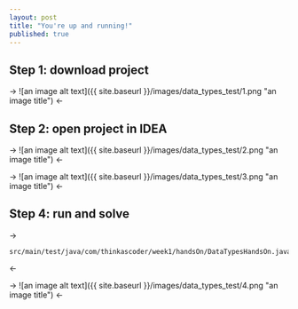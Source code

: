```yaml
---
layout: post
title: "You're up and running!"
published: true
---
```



## Step 1: download project

-> ![an image alt text]({{ site.baseurl }}/images/data_types_test/1.png "an image title") <-

## Step 2: open project in IDEA
-> ![an image alt text]({{ site.baseurl }}/images/data_types_test/2.png "an image title") <-  

-> ![an image alt text]({{ site.baseurl }}/images/data_types_test/3.png "an image title") <-

## Step 4: run and solve 
->
```
src/main/test/java/com/thinkascoder/week1/handsOn/DataTypesHandsOn.java
```
<-

-> ![an image alt text]({{ site.baseurl }}/images/data_types_test/4.png "an image title") <-
